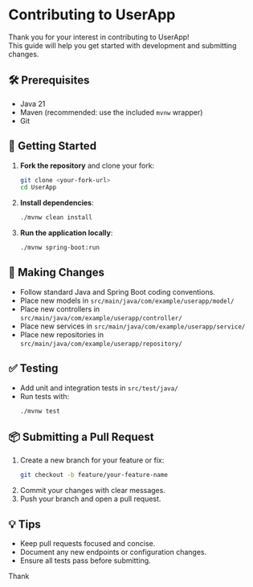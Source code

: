# Contributing to UserApp

Thank you for your interest in contributing to UserApp!  
This guide will help you get started with development and submitting changes.

## 🛠 Prerequisites

- Java 21
- Maven (recommended: use the included `mvnw` wrapper)
- Git

## 🚀 Getting Started

1. **Fork the repository** and clone your fork:
   ```bash
   git clone <your-fork-url>
   cd UserApp
   ```

2. **Install dependencies**:
   ```bash
   ./mvnw clean install
   ```

3. **Run the application locally**:
   ```bash
   ./mvnw spring-boot:run
   ```

## 📝 Making Changes

- Follow standard Java and Spring Boot coding conventions.
- Place new models in `src/main/java/com/example/userapp/model/`
- Place new controllers in `src/main/java/com/example/userapp/controller/`
- Place new services in `src/main/java/com/example/userapp/service/`
- Place new repositories in `src/main/java/com/example/userapp/repository/`

## ✅ Testing

- Add unit and integration tests in `src/test/java/`
- Run tests with:
  ```bash
  ./mvnw test
  ```

## 📦 Submitting a Pull Request

1. Create a new branch for your feature or fix:
   ```bash
   git checkout -b feature/your-feature-name
   ```
2. Commit your changes with clear messages.
3. Push your branch and open a pull request.

## 💡 Tips

- Keep pull requests focused and concise.
- Document any new endpoints or configuration changes.
- Ensure all tests pass before submitting.

Thank